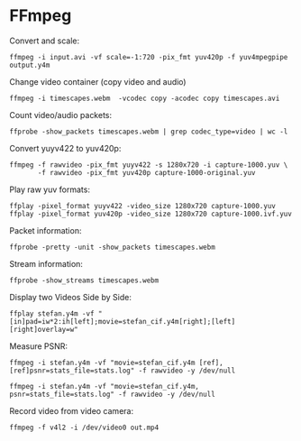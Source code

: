 FFmpeg
======

Convert and scale:

    ffmpeg -i input.avi -vf scale=-1:720 -pix_fmt yuv420p -f yuv4mpegpipe output.y4m

Change video container (copy video and audio)

    ffmpeg -i timescapes.webm  -vcodec copy -acodec copy timescapes.avi

Count video/audio packets:

    ffprobe -show_packets timescapes.webm | grep codec_type=video | wc -l

Convert yuyv422 to yuv420p:

    ffmpeg -f rawvideo -pix_fmt yuyv422 -s 1280x720 -i capture-1000.yuv \
           -f rawvideo -pix_fmt yuv420p capture-1000-original.yuv

Play raw yuv formats:

    ffplay -pixel_format yuyv422 -video_size 1280x720 capture-1000.yuv
    ffplay -pixel_format yuv420p -video_size 1280x720 capture-1000.ivf.yuv

Packet information:

    ffprobe -pretty -unit -show_packets timescapes.webm

Stream information:

    ffprobe -show_streams timescapes.webm


Display two Videos Side by Side:

    ffplay stefan.y4m -vf "[in]pad=iw*2:ih[left];movie=stefan_cif.y4m[right];[left][right]overlay=w"

Measure PSNR:

    ffmpeg -i stefan.y4m -vf "movie=stefan_cif.y4m [ref], [ref]psnr=stats_file=stats.log" -f rawvideo -y /dev/null

    ffmpeg -i stefan.y4m -vf "movie=stefan_cif.y4m, psnr=stats_file=stats.log" -f rawvideo -y /dev/null

Record video from video camera:

    ffmpeg -f v4l2 -i /dev/video0 out.mp4



